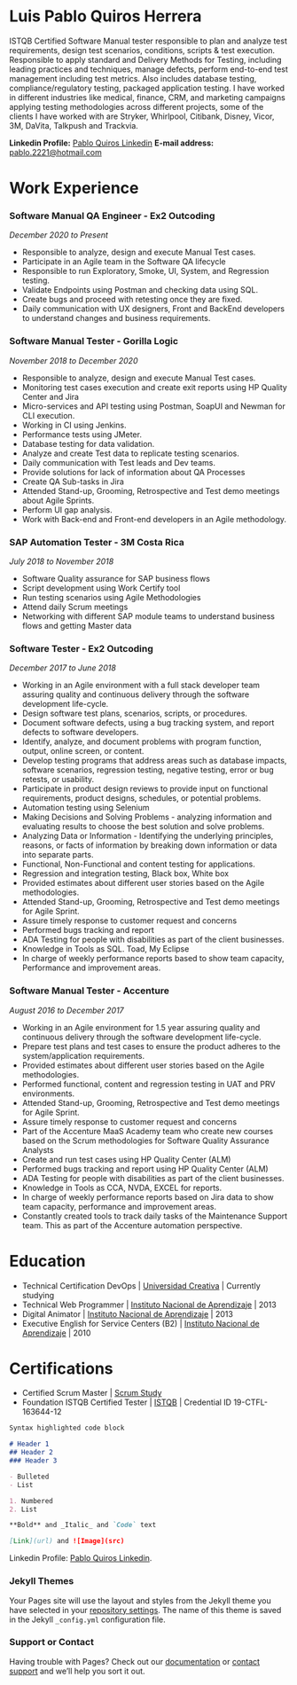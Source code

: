# Luis Pablo Quiros Herrera

ISTQB Certified Software Manual tester responsible to plan and analyze test requirements, design test scenarios, conditions, scripts & test execution. Responsible to apply standard and Delivery Methods for Testing, including leading practices and techniques, manage defects, perform end-to-end test management including test metrics. Also includes database testing, compliance/regulatory testing, packaged application testing. I have worked in different industries like medical, finance, CRM, and marketing campaigns applying testing methodologies across different projects, some of the clients I have worked with are Stryker, Whirlpool, Citibank, Disney, Vicor, 3M, DaVita, Talkpush and Trackvia.


**Linkedin Profile:** [Pablo Quiros Linkedin](https://www.linkedin.com/in/pablo-q-539569176/)
**E-mail address:** pablo.2221@hotmail.com

# Work Experience

### Software Manual QA Engineer - Ex2 Outcoding
_December 2020 to Present_

- Responsible to analyze, design and execute Manual Test cases.
- Participate in an Agile team in the Software QA lifecycle
- Responsible to run Exploratory, Smoke, UI, System, and Regression testing.
- Validate Endpoints using Postman and checking data using SQL.
- Create bugs and proceed with retesting once they are fixed.
- Daily communication with UX designers, Front and BackEnd developers to understand changes and business requirements.

### Software Manual Tester - Gorilla Logic
_November 2018 to December 2020_

- Responsible to analyze, design and execute Manual Test cases.
- Monitoring test cases execution and create exit reports using HP Quality Center and Jira
- Micro-services and API testing using Postman, SoapUI and Newman for CLI execution.
- Working in CI using Jenkins.
- Performance tests using JMeter.
- Database testing for data validation.
- Analyze and create Test data to replicate testing scenarios.
- Daily communication with Test leads and Dev teams.
- Provide solutions for lack of information about QA Processes
- Create QA Sub-tasks in Jira
- Attended Stand-up, Grooming, Retrospective and Test demo meetings about Agile Sprints.
- Perform UI gap analysis.
- Work with Back-end and Front-end developers in an Agile methodology.

### SAP Automation Tester - 3M Costa Rica
_July 2018 to November 2018_

- Software Quality assurance for SAP business flows
- Script development using Work Certify tool
- Run testing scenarios using Agile Methodologies
- Attend daily Scrum meetings
- Networking with different SAP module teams to understand business flows and getting Master data

### Software Tester - Ex2 Outcoding
_December 2017 to June 2018_

- Working in an Agile environment with a full stack developer team assuring quality and continuous delivery through the software development life-cycle.
- Design software test plans, scenarios, scripts, or procedures.
- Document software defects, using a bug tracking system, and report defects to software developers.
- Identify, analyze, and document problems with program function, output, online screen, or content.
- Develop testing programs that address areas such as database impacts, software scenarios, regression testing, negative testing, error or bug retests, or usability.
- Participate in product design reviews to provide input on functional requirements, product designs, schedules, or potential problems.
- Automation testing using Selenium
- Making Decisions and Solving Problems - analyzing information and evaluating results to choose the best solution and solve problems.
- Analyzing Data or Information - Identifying the underlying principles, reasons, or facts of information by breaking down information or data into separate parts.
- Functional, Non-Functional and content testing for applications.
- Regression and integration testing, Black box, White box
- Provided estimates about different user stories based on the Agile methodologies.
- Attended Stand-up, Grooming, Retrospective and Test demo meetings for Agile Sprint.
- Assure timely response to customer request and concerns
- Performed bugs tracking and report
- ADA Testing for people with disabilities as part of the client businesses.
- Knowledge in Tools as SQL. Toad, My Eclipse
- In charge of weekly performance reports based to show team capacity, Performance and improvement areas.

### Software Manual Tester - Accenture
_August 2016 to December 2017_

- Working in an Agile environment for 1.5 year assuring quality and continuous delivery through the software development life-cycle.
- Prepare test plans and test cases to ensure the product adheres to the system/application requirements.
- Provided estimates about different user stories based on the Agile methodologies.
- Performed functional, content and regression testing in UAT and PRV environments.
- Attended Stand-up, Grooming, Retrospective and Test demo meetings for Agile Sprint.
- Assure timely response to customer request and concerns
- Part of the Accenture MaaS Academy team who create new courses based on the Scrum methodologies for Software Quality Assurance Analysts
- Create and run test cases using HP Quality Center (ALM)
- Performed bugs tracking and report using HP Quality Center (ALM)
- ADA Testing for people with disabilities as part of the client businesses.
- Knowledge in Tools as CCA, NVDA, EXCEL for reports.
- In charge of weekly performance reports based on Jira data to show team capacity, performance and improvement areas.
- Constantly created tools to track daily tasks of the Maintenance Support team. This as part of the Accenture automation perspective.

# Education

- Technical Certification DevOps | [Universidad Creativa](https://www.ucreativa.com) | Currently studying
- Technical Web Programmer | [Instituto Nacional de Aprendizaje](https://www.ina.ac.cr/SitePages/Inicio.aspx) | 2013
- Digital Animator | [Instituto Nacional de Aprendizaje](https://www.ina.ac.cr/SitePages/Inicio.aspx) | 2013
- Executive English for Service Centers (B2) | [Instituto Nacional de Aprendizaje](https://www.ina.ac.cr/SitePages/Inicio.aspx) | 2010

# Certifications

- Certified Scrum Master | [Scrum Study](https://www.scrumstudy.com)
- Foundation ISTQB Certified Tester | [ISTQB](https://www.istqb.org) | Credential ID 19-CTFL-163644-12

```markdown
Syntax highlighted code block

# Header 1
## Header 2
### Header 3

- Bulleted
- List

1. Numbered
2. List

**Bold** and _Italic_ and `Code` text

[Link](url) and ![Image](src)
```

Linkedin Profile: [Pablo Quiros Linkedin](https://www.linkedin.com/in/pablo-q-539569176/).

### Jekyll Themes

Your Pages site will use the layout and styles from the Jekyll theme you have selected in your [repository settings](https://github.com/pablo2221/cv/settings). The name of this theme is saved in the Jekyll `_config.yml` configuration file.

### Support or Contact

Having trouble with Pages? Check out our [documentation](https://docs.github.com/categories/github-pages-basics/) or [contact support](https://support.github.com/contact) and we’ll help you sort it out.

